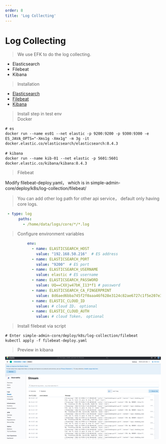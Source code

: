 ```yaml
---
order: 8
title: 'Log Collecting'
---
```

# Log Collecting

> We use EFK to do the log collecting.

- Elasticsearch
- Filebeat
- Kibana

> Installation

- [Elasticsearch](https://www.elastic.co/guide/en/elasticsearch/reference/current/docker.html)
- [Filebeat](https://www.elastic.co/guide/en/beats/filebeat/current/filebeat-installation-configuration.html)
- [Kibana](https://www.elastic.co/guide/en/kibana/current/docker.html)

> Install step in test env \
> Docker

```shell
# es
docker run --name es01 --net elastic -p 9200:9200 -p 9300:9300 -e ES_JAVA_OPTS="-Xms1g -Xmx1g" -m 3g -it docker.elastic.co/elasticsearch/elasticsearch:8.4.3

# kibana
docker run --name kib-01 --net elastic -p 5601:5601 docker.elastic.co/kibana/kibana:8.4.3
```

> Filebeat

Modify filebeat-deploy.yaml， which is in simple-admin-core/deploy/k8s/log-collection/filebeat/
> You can add other log path for other api service， default only having core logs.

```yaml
 - type: log
      paths:
        - /home/data/logs/core/*/*.log
```

> Configure environment variables

```yaml
          env:
            - name: ELASTICSEARCH_HOST   
              value: "192.168.50.216"  # ES address
            - name: ELASTICSEARCH_PORT
              value: "9200"  # ES port
            - name: ELASTICSEARCH_USERNAME
              value: elastic # ES username
            - name: ELASTICSEARCH_PASSWORD
              value: UQ==CXXjw47bK_I13*f1 # password
            - name: ELASTICSEARCH_CA_FINGERPRINT
              value: 8d6aed6bba745f2f0aaa46f628e3124c82ae6727c1f5e207e3d821ffeefb5e5e # trust CA's fingerprint
            - name: ELASTIC_CLOUD_ID 
              value: # cloud ID， optional
            - name: ELASTIC_CLOUD_AUTH 
              value: # cloud Token， optional
```

> Install filebeat via script

```shell
# Enter simple-admin-core/deploy/k8s/log-collection/filebeat
kubectl apply -f filebeat-deploy.yaml
```

> Preview in kibana

![Pic](/assets/kibana.png)
